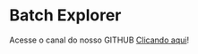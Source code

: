 # Batch Explorer
Acesse o canal do nosso GITHUB [Clicando aqui](https://www.youtube.com/channel/UCyif5KwkyXC4tZFXQN3Cl3Q)!
